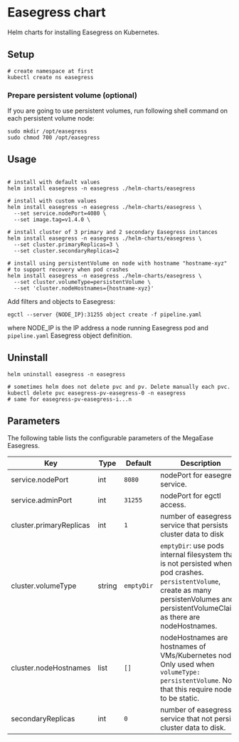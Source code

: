 # Easegress chart

Helm charts for installing Easegress on Kubernetes.

## Setup
```shell
# create namespace at first
kubectl create ns easegress
```

### Prepare persistent volume (optional)

If you are going to use persistent volumes, run following shell command on each persistent volume node:
```shell
sudo mkdir /opt/easegress
sudo chmod 700 /opt/easegress
```

## Usage
```shell

# install with default values
helm install easegress -n easegress ./helm-charts/easegress

# install with custom values
helm install easegress -n easegress ./helm-charts/easegress \
  --set service.nodePort=4080 \
  --set image.tag=v1.4.0 \

# install cluster of 3 primary and 2 secondary Easegress instances
helm install easegress -n easegress ./helm-charts/easegress \
  --set cluster.primaryReplicas=3 \
  --set cluster.secondaryReplicas=2

# install using persistentVolume on node with hostname "hostname-xyz"
# to support recovery when pod crashes
helm install easegress -n easegress ./helm-charts/easegress \
  --set cluster.volumeType=persistentVolume \
  --set 'cluster.nodeHostnames={hostname-xyz}'
```

Add filters and objects to Easegress:

```shell
egctl --server {NODE_IP}:31255 object create -f pipeline.yaml
```
where NODE_IP is the IP address a node running Easegress pod and `pipeline.yaml` Easegress object definition.

## Uninstall

```shell
helm uninstall easegress -n easegress

# sometimes helm does not delete pvc and pv. Delete manually each pvc.
kubectl delete pvc easegress-pv-easegress-0 -n easegress
# same for easegress-pv-easegress-i...n
```

## Parameters

The following table lists the configurable parameters of the MegaEase Easegress.

| Key | Type | Default | Description |
|-----|------|---------|-------------|
| service.nodePort | int | `8080` | nodePort for easegress service. |
| service.adminPort | int | `31255` | nodePort for egctl access. |
| cluster.primaryReplicas | int | `1` | number of easegress service that persists cluster data to disk |
| cluster.volumeType | string | `emptyDir` | `emptyDir`: use pods internal filesystem that is not persisted when pod crashes. `persistentVolume`, create as many persistenVolumes and persistentVolumeClaims as there are nodeHostnames.
| cluster.nodeHostnames | list | `[]` | nodeHostnames are hostnames of VMs/Kubernetes nodes. Only used when `volumeType: persistentVolume`. Note that this require nodes to be static. |
| secondaryReplicas | int | `0` | number of easegress service that not persists cluster data to disk. |
